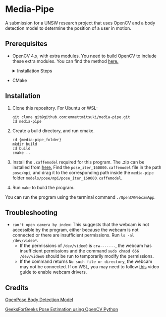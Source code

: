 # Media-Pipe
A submission for a UNSW research project that uses OpenCV and a body detection model to determine the position of a user in motion. 

## Prerequisites
* OpenCV 4.x, with extra modules. You need to build OpenCV to include these extra modules. You can find the method [here.](https://github.com/opencv/opencv_contrib)
    <details>
    <summary>Installation Steps</summary>

    1. Download OpenCV and the extra modules.
        ```
            git clone https://github.com/opencv/opencv.git
            git clone https://github.com/opencv/opencv_contrib.git
        ```
    2. Make the build directory, and configure OpenCV. Note:
    * The `-D CUDA_ARCH_BIN` tag; you need to set this value according to your GPU's architecture, which you can find [here.](https://developer.nvidia.com/cuda-gpus) For example, a RTX 3000 series GPU has value 8.6.
    * The `-DOPENCV_EXTRA_MODULES_PATH` tag; this should be set to the path where you cloned `opencv_contrib`. Represent this path as `[path]`.
        ```
        cmake -DCMAKE_BUILD_TYPE=Release \
            -DCMAKE_INSTALL_PREFIX=/usr/local \
            -DWITH_CUDA=ON \
            -DWITH_CUDNN=OFF \
            -DCUDA_ARCH_BIN=8.6 \
            -DWITH_TBB=ON \
            -DWITH_V4L=ON \
            -DWITH_QT=ON \
            -DWITH_OPENGL=ON \
            -DBUILD_EXAMPLES=ON \
            -DOPENCV_GENERATE_PKGCONFIG=ON \
            -DOPENCV_EXTRA_MODULES_PATH=[path]/modules \
            ..
        ```
    3. Compile OpenCV with the terminal commands `make -j$(nproc)` and then `sudo make install`.
    </details>

* CMake

## Installation
1. Clone this repository.
For Ubuntu or WSL:
    ```
    git clone git@github.com:emmettmitsuki/media-pipe.git
    cd media-pipe
    ```

2. Create a build directory, and run cmake.
    ```
    cd {media-pipe_folder}
    mkdir build
    cd build
    cmake ..
    ```

3. Install the `.caffemodel` required for this program. The .zip can be installed from [here.](https://drive.google.com/file/d/1QCSxJZpnWvM00hx49CJ2zky7PWGzpcEh/edit) Find the `pose_iter_160000.caffemodel` file in the path `pose/mpi`, and drag it to the corresponding path inside the `media-pipe` folder `models/pose/mpi/pose_iter_160000.caffemodel`.

4. Run `make` to build the program.


You can run the program using the terminal command `./OpenCVWebcamApp`.

## Troubleshooting
* `can't open camera by index`: This suggests that the webcam is not accessible by the program, either because the webcam is not connected or there are insufficient permissions. Run `ls -al /dev/video*`.
    * If the permissions of `/dev/video0` is `crw-------`, the webcam has insufficient permissions and the command `sudo chmod 666 /dev/video0` should be run to temporarily modify the permissions.
    * If the command returns `No such file or directory`, the webcam may not be connected. If on WSL, you may need to follow [this](https://www.youtube.com/watch?v=t_YnACEPmrM) video guide to enable webcam drivers.

## Credits
[OpenPose Body Detection Model](https://github.com/CMU-Perceptual-Computing-Lab/openpose/tree/master)

[GeeksForGeeks Pose Estimation using OpenCV Python](https://www.geeksforgeeks.org/python-opencv-pose-estimation/)
